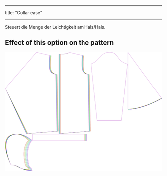 - - -
title: "Collar ease"
- - -

Steuert die Menge der Leichtigkeit am Hals/Hals.

## Effect of this option on the pattern

![This image shows the effect of this option by superimposing several variants that have a different value for this option](yuri_collarease_sample.svg "Effect of this option on the pattern")
